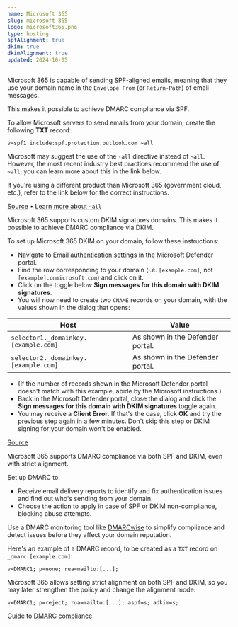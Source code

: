 ```yaml
---
name: Microsoft 365
slug: microsoft-365
logo: microsoft365.png
type: hosting
spfAlignment: true
dkim: true
dkimAlignment: true
updated: 2024-10-05
---
```


<script>
  import DotsBadge from '$lib/mdsvex/dots-badge.svelte';
</script>

<Block title="SPF">

Microsoft 365 is capable of sending SPF-aligned emails, meaning that they use your domain name in the `Envelope From` (or `Return-Path`) of email messages.

This makes it possible to achieve DMARC compliance via SPF.

To allow Microsoft servers to send emails from your domain, create the following **TXT** record:

```
v=spf1 include:spf.protection.outlook.com ~all
```

Microsoft may suggest the use of the `-all` directive instead of `~all`. However, the most recent industry best practices recommend the use of `~all`; you can learn more about this in the link below.

If you're using a different product than Microsoft 365 (government cloud, etc.), refer to the link below for the correct instructions.

[Source](https://learn.microsoft.com/en-us/defender-office-365/email-authentication-spf-configure) • [Learn more about `~all`](https://dmarcwise.io/learn/email/spf/setup)

</Block>

<Block title="DKIM">

Microsoft 365 supports custom DKIM signatures domains. This makes it possible to achieve DMARC compliance via DKIM.

To set up Microsoft 365 DKIM on your domain, follow these instructions:

- Navigate to [Email authentication settings](https://security.microsoft.com/authentication) in the Microsoft Defender portal.
- Find the row corresponding to your domain (i.e. `[example.com]`, not `[example].onmicrosoft.com`) and click on it.
- Click on the toggle below **Sign messages for this domain with DKIM signatures**.
- You will now need to create two `CNAME` records on your domain, with the values shown in the dialog that opens:

| Host                                 | Value                            |
| ------------------------------------ | -------------------------------- |
| `selector1._domainkey.[example.com]` | As shown in the Defender portal. |
| `selector2._domainkey.[example.com]` | As shown in the Defender portal. |

- (If the number of records shown in the Microsoft Defender portal doesn't match with this example, abide by the Microsoft instructions.)
- Back in the Microsoft Defender portal, close the dialog and click the **Sign messages for this domain with DKIM signatures** toggle again.
- You may receive a **Client Error**. If that's the case, click **OK** and try the previous step again in a few minutes. Don't skip this step or DKIM signing for your domain won't be enabled.

[Source](https://learn.microsoft.com/en-us/defender-office-365/email-authentication-dkim-configure)

</Block>

<Block title="DMARC">

Microsoft 365 supports DMARC compliance via both SPF and DKIM, even with strict alignment.

Set up DMARC to:

- Receive email delivery reports to identify and fix authentication issues and find out who's sending from your domain.
- Choose the action to apply in case of SPF or DKIM non-compliance, blocking abuse attempts.

Use a DMARC monitoring tool like [DMARCwise](https://dmarcwise.io) to simplify compliance and detect issues before they affect your domain reputation.

Here's an example of a DMARC record, to be created as a `TXT` record on `_dmarc.[example.com]`:

```
v=DMARC1; p=none; rua=mailto:[...];
```

Microsoft 365 allows setting strict alignment on both SPF and DKIM, so you may later strengthen the policy and change the alignment mode:

```
v=DMARC1; p=reject; rua=mailto:[...]; aspf=s; adkim=s;
```

[Guide to DMARC compliance](https://dmarcwise.io/docs/guide-to-dmarc-compliance)

</Block>

